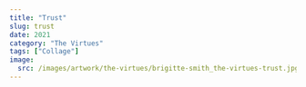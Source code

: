 ```yaml
---
title: "Trust"
slug: trust
date: 2021
category: "The Virtues"
tags: ["Collage"]
image:
  src: /images/artwork/the-virtues/brigitte-smith_the-virtues-trust.jpg
---
```

